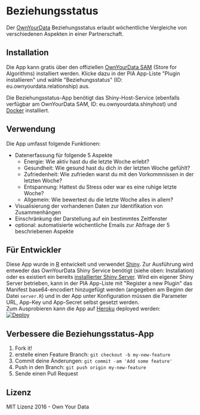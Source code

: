 # Beziehungsstatus
Der [OwnYourData](https://www.ownyourdata.eu) Beziehungsstatus erlaubt wöchentliche Vergleiche von verschiedenen Aspekten in einer Partnerschaft.

## Installation

Die App kann gratis über den offiziellen [OwnYourData SAM](http://oyd-sam.herokuapp.com) (Store for Algorithms) installiert werden. Klicke dazu in der PIA App-Liste "Plugin installieren" und wähle "Beziehungsstatus" (ID: eu.ownyourdata.relationship) aus.

Die Beziehungsstatus-App benötigt das Shiny-Host-Service (ebenfalls verfügbar am OwnYourData SAM, ID: eu.ownyourdata.shinyhost) und [Docker](https://www.docker.com/) installiert.


## Verwendung

Die App umfasst folgende Funktionen:

* Datenerfassung für folgende 5 Aspekte
    * Energie: Wie aktiv hast du die letzte Woche erlebt?
    * Gesundheit: Wie gesund hast du dich in der letzten Woche gefühlt?
    * Zufriedenheit: Wie zufrieden warst du mit den Vorkommnissen in der letzten Woche?
    * Entspannung: Hattest du Stress oder war es eine ruhige letzte Woche?
    * Allgemein: Wie bewertest du die letzte Woche alles in allem?
* Visualisierung der vorhandenen Daten zur Identifikation von Zusammenhängen
* Einschränkung der Darstellung auf ein bestimmtes Zeitfenster
* optional: automatisierte wöchentliche Emails zur Abfrage der 5 beschriebenen Aspekte


## Für Entwickler  

Diese App wurde in [R](https://cran.r-project.org/) entwickelt und verwendet [Shiny](http://shiny.rstudio.com/). Zur Ausführung wird entweder das OwnYourData Shiny Service benötigt (siehe oben: Installation) oder es existiert ein bereits [installierter Shiny Server](https://github.com/rstudio/shiny-server/wiki/Building-Shiny-Server-from-Source). Wird ein eigener Shiny Server betrieben, kann in der PIA App-Liste mit "Register a new Plugin" das Manifest base64-encodiert hinzugefügt werden (angegeben am Beginn der Datei `server.R`) und in der App unter Konfiguration müssen die Parameter URL, App-Key und App-Secret selbst gesetzt werden.  
Zum Ausprobieren kann die App auf [Heroku](https://www.heroku.com/) deployed werden:  
[![Deploy](https://www.herokucdn.com/deploy/button.png)](https://heroku.com/deploy)


## Verbessere die Beziehungsstatus-App

1. Fork it!
2. erstelle einen Feature Branch: `git checkout -b my-new-feature`
3. Commit deine Änderungen: `git commit -am 'Add some feature'`
4. Push in den Branch: `git push origin my-new-feature`
5. Sende einen Pull Request

## Lizenz

MIT Lizenz 2016 - Own Your Data
